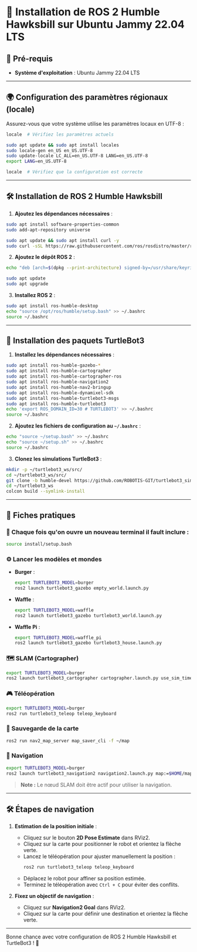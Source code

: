 # 🚀 Installation de ROS 2 Humble Hawksbill sur Ubuntu Jammy 22.04 LTS

## 🧰 Pré-requis
- **Système d'exploitation** : Ubuntu Jammy 22.04 LTS

---

## 🌍 Configuration des paramètres régionaux (locale)

Assurez-vous que votre système utilise les paramètres locaux en UTF-8 :

```bash
locale  # Vérifiez les paramètres actuels

sudo apt update && sudo apt install locales
sudo locale-gen en_US en_US.UTF-8
sudo update-locale LC_ALL=en_US.UTF-8 LANG=en_US.UTF-8
export LANG=en_US.UTF-8

locale  # Vérifiez que la configuration est correcte
```

---

## 🛠️ Installation de ROS 2 Humble Hawksbill

1. **Ajoutez les dépendances nécessaires** :

```bash
sudo apt install software-properties-common
sudo add-apt-repository universe

sudo apt update && sudo apt install curl -y
sudo curl -sSL https://raw.githubusercontent.com/ros/rosdistro/master/ros.key -o ros-archive-keyring.gpg
```

2. **Ajoutez le dépôt ROS 2** :

```bash
echo "deb [arch=$(dpkg --print-architecture) signed-by=/usr/share/keyrings/ros-archive-keyring.gpg] http://packages.ros.org/ros2/ubuntu $(. /etc/os-release && echo $UBUNTU_CODENAME) main" | sudo tee /etc/apt/sources.list.d/ros2.list > /dev/null

sudo apt update
sudo apt upgrade
```

3. **Installez ROS 2** :

```bash
sudo apt install ros-humble-desktop
echo "source /opt/ros/humble/setup.bash" >> ~/.bashrc
source ~/.bashrc
```

---

## 🐢 Installation des paquets TurtleBot3

1. **Installez les dépendances nécessaires** :

```bash
sudo apt install ros-humble-gazebo-*
sudo apt install ros-humble-cartographer
sudo apt install ros-humble-cartographer-ros
sudo apt install ros-humble-navigation2
sudo apt install ros-humble-nav2-bringup
sudo apt install ros-humble-dynamixel-sdk
sudo apt install ros-humble-turtlebot3-msgs
sudo apt install ros-humble-turtlebot3
echo 'export ROS_DOMAIN_ID=30 # TURTLEBOT3' >> ~/.bashrc
source ~/.bashrc
```

2. **Ajoutez les fichiers de configuration au `~/.bashrc`** :

```bash
echo "source ~/setup.bash" >> ~/.bashrc
echo "source ~/setup.sh" >> ~/.bashrc
source ~/.bashrc
```

3. **Clonez les simulations TurtleBot3** :

```bash
mkdir -p ~/turtlebot3_ws/src/
cd ~/turtlebot3_ws/src/
git clone -b humble-devel https://github.com/ROBOTIS-GIT/turtlebot3_simulations.git
cd ~/turtlebot3_ws
colcon build --symlink-install
```

---

## 📝 Fiches pratiques

### 📂 Chaque fois qu'on ouvre un nouveau terminal il fault inclure :
```bash
source install/setup.bash
```

### ⚙️ Lancer les modèles et mondes
- **Burger** :
  ```bash
  export TURTLEBOT3_MODEL=burger
  ros2 launch turtlebot3_gazebo empty_world.launch.py
  ```
- **Waffle** :
  ```bash
  export TURTLEBOT3_MODEL=waffle
  ros2 launch turtlebot3_gazebo turtlebot3_world.launch.py
  ```
- **Waffle Pi** :
  ```bash
  export TURTLEBOT3_MODEL=waffle_pi
  ros2 launch turtlebot3_gazebo turtlebot3_house.launch.py
  ```

### 🗺️ SLAM (Cartographer)
```bash
export TURTLEBOT3_MODEL=burger
ros2 launch turtlebot3_cartographer cartographer.launch.py use_sim_time:=True
```

### 🎮 Téléopération
```bash
export TURTLEBOT3_MODEL=burger
ros2 run turtlebot3_teleop teleop_keyboard
```

### 💾 Sauvegarde de la carte
```bash
ros2 run nav2_map_server map_saver_cli -f ~/map
```

### 🚦 Navigation
```bash
export TURTLEBOT3_MODEL=burger
ros2 launch turtlebot3_navigation2 navigation2.launch.py map:=$HOME/map.yaml
```

> **Note :** Le nœud SLAM doit être actif pour utiliser la navigation.

---

## 🛠️ Étapes de navigation

1. **Estimation de la position initiale** :
    - Cliquez sur le bouton **2D Pose Estimate** dans RViz2.
    - Cliquez sur la carte pour positionner le robot et orientez la flèche verte.
    - Lancez le téléopération pour ajuster manuellement la position :
      ```bash
      ros2 run turtlebot3_teleop teleop_keyboard
      ```
    - Déplacez le robot pour affiner sa position estimée.
    - Terminez le téléopération avec `Ctrl + C` pour éviter des conflits.

2. **Fixez un objectif de navigation** :
    - Cliquez sur **Navigation2 Goal** dans RViz2.
    - Cliquez sur la carte pour définir une destination et orientez la flèche verte.

---

Bonne chance avec votre configuration de ROS 2 Humble Hawksbill et TurtleBot3 ! 🚀